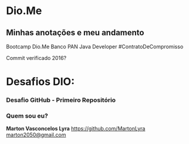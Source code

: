 # Dio.Me
## Minhas anotações e meu andamento
Bootcamp Dio.Me
Banco PAN Java Developer
\#ContratoDeCompromisso

Commit verificado 2016?


# Desafios DIO:

### Desafio GitHub - Primeiro Repositório






### Quem sou eu?
**Marton Vasconcelos Lyra**
https://github.com/MartonLyra
marton2050@gmail.com



